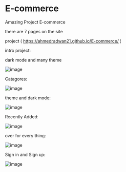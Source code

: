 # E-commerce
Amazing Project E-commerce

there are 7 pages on the site

project  ( https://ahmedradwan21.github.io/E-commerce/ )


intro project:

dark mode and many theme 

![image](https://github.com/ahmedradwan21/E-commerce/assets/100035760/a0623b79-b9a4-4272-ae1b-d9d7861cc228)

Catagores:

![image](https://github.com/ahmedradwan21/E-commerce/assets/100035760/b7354a85-f252-43e4-8b4b-687fef6bea30)

theme and dark mode:

![image](https://github.com/ahmedradwan21/E-commerce/assets/100035760/b46b05a0-3d91-4135-8d5f-2bb3dd7ca7f3)

Recently Added:

![image](https://github.com/ahmedradwan21/E-commerce/assets/100035760/743e495a-b8af-4b06-a568-92f9f06ef5c6)

over for every thing:

![image](https://github.com/ahmedradwan21/E-commerce/assets/100035760/adf86cc4-7ceb-4db5-bfc4-b6cc0f37989d)

Sign in and Sign up:

![image](https://github.com/ahmedradwan21/E-commerce/assets/100035760/3f48f5f2-8306-4e1d-9d05-2bd31e984c9e)


